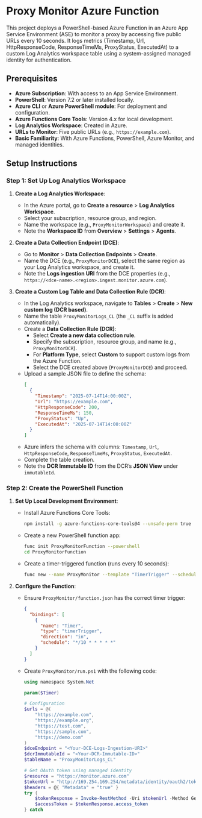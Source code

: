 # Proxy Monitor Azure Function

This project deploys a PowerShell-based Azure Function in an Azure App Service Environment (ASE) to monitor a proxy by accessing five public URLs every 10 seconds. It logs metrics (Timestamp, Url, HttpResponseCode, ResponseTimeMs, ProxyStatus, ExecutedAt) to a custom Log Analytics workspace table using a system-assigned managed identity for authentication.

## Prerequisites
- **Azure Subscription**: With access to an App Service Environment.
- **PowerShell**: Version 7.2 or later installed locally.
- **Azure CLI** or **Azure PowerShell module**: For deployment and configuration.
- **Azure Functions Core Tools**: Version 4.x for local development.
- **Log Analytics Workspace**: Created in Azure.
- **URLs to Monitor**: Five public URLs (e.g., `https://example.com`).
- **Basic Familiarity**: With Azure Functions, PowerShell, Azure Monitor, and managed identities.

## Setup Instructions

### Step 1: Set Up Log Analytics Workspace
1. **Create a Log Analytics Workspace**:
   - In the Azure portal, go to **Create a resource** > **Log Analytics Workspace**.
   - Select your subscription, resource group, and region.
   - Name the workspace (e.g., `ProxyMonitorWorkspace`) and create it.
   - Note the **Workspace ID** from **Overview** > **Settings** > **Agents**.

2. **Create a Data Collection Endpoint (DCE)**:
   - Go to **Monitor** > **Data Collection Endpoints** > **Create**.
   - Name the DCE (e.g., `ProxyMonitorDCE`), select the same region as your Log Analytics workspace, and create it.
   - Note the **Logs ingestion URI** from the DCE properties (e.g., `https://<dce-name>.<region>.ingest.monitor.azure.com`).

3. **Create a Custom Log Table and Data Collection Rule (DCR)**:
   - In the Log Analytics workspace, navigate to **Tables** > **Create** > **New custom log (DCR based)**.
   - Name the table `ProxyMonitorLogs_CL` (the `_CL` suffix is added automatically).
   - Create a **Data Collection Rule (DCR)**:
     - Select **Create a new data collection rule**.
     - Specify the subscription, resource group, and name (e.g., `ProxyMonitorDCR`).
     - For **Platform Type**, select **Custom** to support custom logs from the Azure Function.
     - Select the DCE created above (`ProxyMonitorDCE`) and proceed.
   - Upload a sample JSON file to define the schema:
     ```json
     [
       {
         "Timestamp": "2025-07-14T14:00:00Z",
         "Url": "https://example.com",
         "HttpResponseCode": 200,
         "ResponseTimeMs": 150,
         "ProxyStatus": "Up",
         "ExecutedAt": "2025-07-14T14:00:00Z"
       }
     ]
     ```
   - Azure infers the schema with columns: `Timestamp`, `Url`, `HttpResponseCode`, `ResponseTimeMs`, `ProxyStatus`, `ExecutedAt`.
   - Complete the table creation.
   - Note the **DCR Immutable ID** from the DCR’s **JSON View** under `immutableId`.

### Step 2: Create the PowerShell Function
1. **Set Up Local Development Environment**:
   - Install Azure Functions Core Tools:
     ```bash
     npm install -g azure-functions-core-tools@4 --unsafe-perm true
     ```
   - Create a new PowerShell function app:
     ```bash
     func init ProxyMonitorFunction --powershell
     cd ProxyMonitorFunction
     ```
   - Create a timer-triggered function (runs every 10 seconds):
     ```bash
     func new --name ProxyMonitor --template "TimerTrigger" --schedule "*/10 * * * * *"
     ```

2. **Configure the Function**:
   - Ensure `ProxyMonitor/function.json` has the correct timer trigger:
     ```json
     {
       "bindings": [
         {
           "name": "Timer",
           "type": "timerTrigger",
           "direction": "in",
           "schedule": "*/10 * * * * *"
         }
       ]
     }
     ```
   - Create `ProxyMonitor/run.ps1` with the following code:
     ```powershell
     using namespace System.Net

     param($Timer)

     # Configuration
     $urls = @(
         "https://example.com",
         "https://example.org",
         "https://test.com",
         "https://sample.com",
         "https://demo.com"
     )
     $dceEndpoint = "<Your-DCE-Logs-Ingestion-URI>"
     $dcrImmutableId = "<Your-DCR-Immutable-ID>"
     $tableName = "ProxyMonitorLogs_CL"

     # Get OAuth token using managed identity
     $resource = "https://monitor.azure.com"
     $tokenUrl = "http://169.254.169.254/metadata/identity/oauth2/token?api-version=2018-02-01&resource=$resource"
     $headers = @{ "Metadata" = "true" }
     try {
         $tokenResponse = Invoke-RestMethod -Uri $tokenUrl -Method Get -Headers $headers
         $accessToken = $tokenResponse.access_token
     } catch